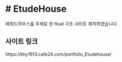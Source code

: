 <h1># EtudeHouse</h1>

<p>에뛰드하우스를 주제로 한 float 구조 사이트 제작하였습니다</p>
<h2>사이트 링크</h2>
<p>https://khy1913.cafe24.com/portfolio_Etudehouse/</p>
